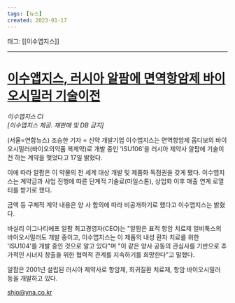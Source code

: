 ```yaml
---
tags: [뉴스]
created: 2023-01-17
---
```


태그: [[이수앱지스]]

___

# [이수앱지스, 러시아 알팜에 면역항암제 바이오시밀러 기술이전](https://n.news.naver.com/article/001/0013706078?sid=101)
*이수앱지스 CI  
[이수앱지스 제공. 재판매 및 DB 금지]*  

 (서울=연합뉴스) 조승한 기자 = 신약 개발기업 이수앱지스는 면역항암제 옵디보의 바이오시밀러(바이오의약품 복제약)로 개발 중인 'ISU106'을 러시아 제약사 알팜에 기술이전 하는 계약을 맺었다고 17일 밝혔다.

 이에 따라 알팜은 이 약물의 전 세계 대상 개발 및 제품화 독점권을 갖게 됐다. 이수앱지스는 계약금과 사업 진행에 따른 단계적 기술료(마일스톤), 상업화 이후 매출 연계 로열티를 받기로 했다.

 금액 등 구체적 계약 내용은 양 사 합의에 따라 비공개하기로 했다고 이수앱지스는 밝혔다.

 바실리 이그나티에프 알팜 최고경영자(CEO)는 "알팜은 표적 항암 치료제 얼비툭스의 바이오시밀러도 개발 중이고, 이수앱지스는 이 제품의 내성 환자 치료를 위한 'ISU104'를 개발 중인 것으로 알고 있다"며 "이 같은 양사 공동의 관심사를 기반으로 추가적인 시너지 창출을 위한 협력적 관계를 지속하기를 희망한다"고 말했다.

 알팜은 2001년 설립된 러시아 제약사로 항암제, 희귀질환 치료제, 항암 바이오시밀러 등을 개발하고 있다.

 shjo@yna.co.kr
